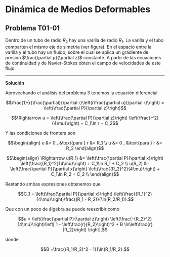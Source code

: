 # Dinámica de Medios Deformables
## Problema T01-01

Dentro de un tubo de radio $`R_2`$ hay una varilla de radio $`R_1`$. La
varilla y el tubo comparten el mismo eje de simetría (ver figura). En el
espacio entre la varilla y el tubo hay un fluido, sobre el cual se aplica
un gradiente de presión $`\frac{\partial p}{\partial z}`$ constante.
A partir de las ecuaciones de continuidad y de Navier-Stokes obten el
campo de velocidades de este flujo.

---

**Solución**

Aprovechando el análisis del problema 3 tenemos la ecuación diferencial

```math
\frac{1}{r}\frac{\partial}{\partial r}\left(r\frac{\partial u}{\partial r}\right)
= 
\left(\frac{\partial P}{\partial z}\right)
```

```math
\Rightarrow
u
=
\left(\frac{\partial P}{\partial z}\right)
\left(\frac{r^2}{4\mu}\right) + C_1\ln r + C_2
```

Y las condiciones de frontera son

```math
\begin{align}
u &= 0 , &\text{para } r &= R_1 \\
u &= 0 , &\text{para } r &= R_2
\end{align}
```

```math
\begin{align}
\Rightarrow
u(R_1) &= \left(\frac{\partial P}{\partial x}\right)
\left(\frac{{R_1}^2}{4\mu}\right) + C_1\ln R_1 + C_2 \\
u(R_2) &= \left(\frac{\partial P}{\partial x}\right)
\left(\frac{{R_2}^2}{4\mu}\right) + C_1\ln R_2 + C_2 \\
\end{align}
```

Restando ambas expresiones obtenemos que

```math
C_1 =
\left(\frac{\partial P}{\partial x}\right)
\left(\frac{{R_1}^2}{4\mu}\right)\frac{(R_1 - R_2)}{\ln(R_2/R_1)}.
```

Que con un poco de álgebra se puede reescribir como 

```math
u
=
\left(\frac{\partial P}{\partial z}\right)
\left(\frac{-{R_2}^2}{4\mu}\right)\left[
1 - \left\frac{r}{R_2}\right)^2 + B \ln\left\frac{r}{R_2}\right)
\right],
```

donde

```math
B =\frac{(R_1/R_2)^2 - 1}{\ln(R_1/R_2}.
```
